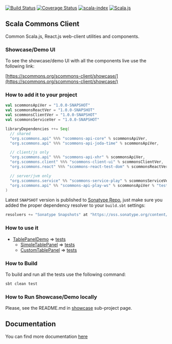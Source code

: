 
[![Build Status](https://travis-ci.com/scommons/scommons-client.svg?branch=master)](https://travis-ci.com/scommons/scommons-client)
[![Coverage Status](https://coveralls.io/repos/github/scommons/scommons-client/badge.svg?branch=master)](https://coveralls.io/github/scommons/scommons-client?branch=master)
[![scala-index](https://index.scala-lang.org/scommons/scommons-client/scommons-client-ui/latest-by-scala-version.svg?targetType=Js)](https://index.scala-lang.org/scommons/scommons-client/scommons-client-ui)
[![Scala.js](https://www.scala-js.org/assets/badges/scalajs-0.6.29.svg)](https://www.scala-js.org)

## Scala Commons Client
Common Scala.js, React.js web-client utilities and components.


### Showcase/Demo UI

To see the showcase/demo UI with all the components live use the following link:

[https://scommons.org/scommons-client/showcase/](https://scommons.org/scommons-client/showcase/)

### How to add it to your project

```scala
val scommonsApiVer = "1.0.0-SNAPSHOT"
val scommonsReactVer = "1.0.0-SNAPSHOT"
val scommonsClientVer = "1.0.0-SNAPSHOT"
val scommonsServiceVer = "1.0.0-SNAPSHOT"

libraryDependencies ++= Seq(
  // shared
  "org.scommons.api" %%% "scommons-api-core" % scommonsApiVer,
  "org.scommons.api" %%% "scommons-api-joda-time" % scommonsApiVer,

  // client/js only
  "org.scommons.api" %%% "scommons-api-xhr" % scommonsApiVer,
  "org.scommons.client" %%% "scommons-client-ui" % scommonsClientVer,
  "org.scommons.react" %%% "scommons-react-test-dom" % scommonsReactVer % "test",

  // server/jvm only
  "org.scommons.service" %% "scommons-service-play" % scommonsServiceVer,
  "org.scommons.api" %% "scommons-api-play-ws" % scommonsApiVer % "test"
)
```

Latest `SNAPSHOT` version is published to [Sonatype Repo](https://oss.sonatype.org/content/repositories/snapshots/org/scommons/), just make sure you added
the proper dependency resolver to your `build.sbt` settings:
```scala
resolvers += "Sonatype Snapshots" at "https://oss.sonatype.org/content/repositories/snapshots/"
```

### How to use it

* [TablePanelDemo](showcase/src/main/scala/scommons/client/showcase/table/TablePanelDemo.scala) => [tests](showcase/src/test/scala/scommons/client/showcase/table/TablePanelDemoSpec.scala)
  * [SimpleTablePanel](showcase/src/main/scala/scommons/client/showcase/table/SimpleTablePanel.scala) => [tests](showcase/src/test/scala/scommons/client/showcase/table/SimpleTablePanelSpec.scala)
  * [CustomTablePanel](showcase/src/main/scala/scommons/client/showcase/table/CustomTablePanel.scala) => [tests](showcase/src/test/scala/scommons/client/showcase/table/CustomTablePanelSpec.scala)

### How to Build

To build and run all the tests use the following command:
```bash
sbt clean test
```

### How to Run Showcase/Demo locally

Please, see the README.md in [showcase](https://github.com/scommons/scommons-client/tree/master/showcase) sub-project page.


## Documentation

You can find more documentation [here](https://scommons.org/scommons-client)
